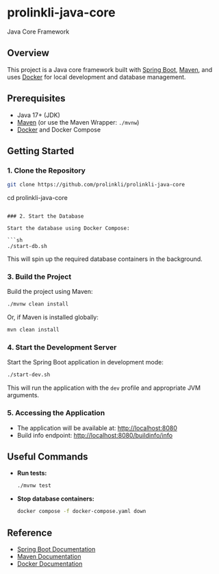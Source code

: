 # prolinkli-java-core
Java Core Framework

## Overview

This project is a Java core framework built with [Spring Boot](https://spring.io/projects/spring-boot), [Maven](https://maven.apache.org/), and uses [Docker](https://www.docker.com/) for local development and database management.

## Prerequisites

- Java 17+ (JDK)
- [Maven](https://maven.apache.org/) (or use the Maven Wrapper: `./mvnw`)
- [Docker](https://www.docker.com/) and Docker Compose

## Getting Started

### 1. Clone the Repository

```sh
git clone https://github.com/prolinkli/prolinkli-java-core
``` 
cd prolinkli-java-core
```

### 2. Start the Database

Start the database using Docker Compose:

```sh
./start-db.sh
```

This will spin up the required database containers in the background.

### 3. Build the Project

Build the project using Maven:

```sh
./mvnw clean install
```

Or, if Maven is installed globally:

```sh
mvn clean install
```

### 4. Start the Development Server

Start the Spring Boot application in development mode:

```sh
./start-dev.sh
```

This will run the application with the `dev` profile and appropriate JVM arguments.

### 5. Accessing the Application

- The application will be available at: [http://localhost:8080](http://localhost:8080)
- Build info endpoint: [http://localhost:8080/buildinfo/info](http://localhost:8080/buildinfo/info)

## Useful Commands

- **Run tests:**  
  ```sh
  ./mvnw test
  ```
- **Stop database containers:**  
  ```sh
  docker compose -f docker-compose.yaml down
  ```

## Reference

- [Spring Boot Documentation](https://docs.spring.io/spring-boot/)
- [Maven Documentation](https://maven.apache.org/guides/index.html)
- [Docker Documentation](https://docs.docker.com/)


